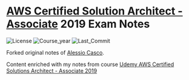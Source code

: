 # [AWS Certified Solution Architect - Associate](https://aws.amazon.com/training/path-architecting/) 2019 Exam Notes

![License](https://img.shields.io/github/license/arnaudj/mooc-aws-certified-solutions-architect-associate-2019-notes)
![Course_year](https://img.shields.io/badge/Course%20Year-2019-brightgreen.svg)
![Last_Commit](https://img.shields.io/github/last-commit/arnaudj/mooc-aws-certified-solutions-architect-associate-2019-notes.svg)


Forked original notes of [Alessio Casco](https://github.com/AlessioCasco/AWS-CSA-2019-study-notes).

Content enriched with my notes from course [Udemy AWS Certified Solutions Architect - Associate 2019](https://www.udemy.com/aws-certified-solutions-architect-associate/)
